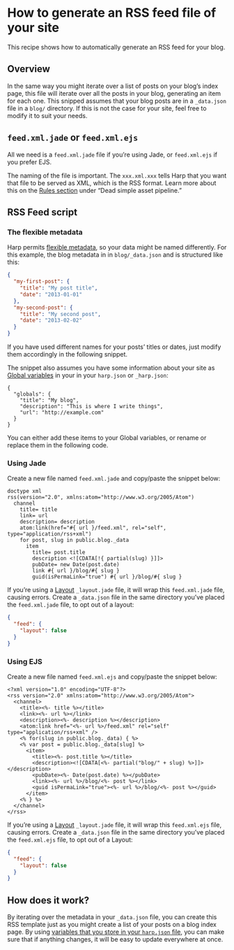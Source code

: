 # How to generate an RSS feed file of your site

This recipe shows how to automatically generate an RSS feed for your blog.

## Overview

In the same way you might iterate over a list of posts on your blog’s index page, this file will iterate over all the posts in your blog, generating an item for each one. This snipped assumes that your blog posts are in a `_data.json` file in a `blog/` directory. If this is not the case for your site, feel free to modify it to suit your needs.

## `feed.xml.jade` or `feed.xml.ejs`

All we need is a `feed.xml.jade` file if you’re using Jade, or `feed.xml.ejs` if you prefer EJS.

The naming of the file is important. The `xxx.xml.xxx` tells Harp that you want that file to be served as XML, which is the RSS format. Learn more about this on the [Rules section](/docs/development/rules) under “Dead simple asset pipeline.”

## RSS Feed script

### The flexible metadata

Harp permits [flexible metadata](/docs/development/metadata), so your data might be named differently. For this example, the blog metadata in in `blog/_data.json` and is structured like this:

```json
{
  "my-first-post": {
    "title": "My post title",
    "date": "2013-01-01"
  },
  "my-second-post": {
    "title": "My second post",
    "date": "2013-02-02"
  }
}
```

If you have used different names for your posts’ titles or dates, just modify them accordingly in the following snippet. 

The snippet also assumes you have some information about your site as [Global variables](/docs/development/globals) in your in your `harp.json` or `_harp.json`:

```
{
  "globals": {
    "title": "My blog",
    "description": "This is where I write things",
    "url": "http://example.com"
  }
}
```

You can either add these items to your Global variables, or rename or replace them in the following code.

### Using Jade

Create a new file named `feed.xml.jade` and copy/paste the snippet below:

```jade
doctype xml
rss(version="2.0", xmlns:atom="http://www.w3.org/2005/Atom")
  channel  
    title= title
    link= url
    description= description
    atom:link(href="#{ url }/feed.xml", rel="self", type="application/rss+xml")
    for post, slug in public.blog._data
      item
        title= post.title
        description <![CDATA[!{ partial(slug) }]]>
        pubDate= new Date(post.date)
        link #{ url }/blog/#{ slug }
        guid(isPermaLink="true") #{ url }/blog/#{ slug }
```

If you’re using a [Layout](/docs/development/layout) `_layout.jade` file, it will wrap this `feed.xml.jade` file, causing errors. Create a `_data.json` file in the same directory you’ve placed the `feed.xml.jade` file, to opt out of a layout:

```json
{
  "feed": {
    "layout": false
  }
}
```

### Using EJS

Create a new file named `feed.xml.ejs` and copy/paste the snippet below:

```ejs
<?xml version="1.0" encoding="UTF-8"?>
<rss version="2.0" xmlns:atom="http://www.w3.org/2005/Atom">
  <channel>
    <title><%- title %></title>
    <link><%- url %></link>
    <description><%- description %></description>
    <atom:link href="<%- url %>/feed.xml" rel="self" type="application/rss+xml" />
    <% for(slug in public.blog._data) { %>
    <% var post = public.blog._data[slug] %>
      <item>
        <title><%- post.title %></title>
        <description><![CDATA[<%- partial("blog/" + slug) %>]]></description>
        <pubDate><%- Date(post.date) %></pubDate>
        <link><%- url %>/blog/<%- post %></link>
        <guid isPermaLink="true"><%- url %>/blog/<%- post %></guid>
      </item>
    <% } %>
  </channel>
</rss>
```

If you’re using a [Layout](/docs/development/layout) `_layout.jade` file, it will wrap this `feed.xml.ejs` file, causing errors. Create a `_data.json` file in the same directory you’ve placed the `feed.xml.ejs` file, to opt out of a Layout:

```json
{
  "feed": {
    "layout": false
  }
}
```

## How does it work?

By iterating over the metadata in your `_data.json` file, you can create this RSS template just as you might create a list of your posts on a blog index page. By using [variables that you store in your `harp.json` file](/docs/development/globals), you can make sure that if anything changes, it will be easy to update everywhere at once.